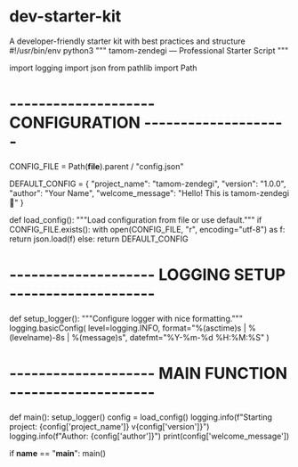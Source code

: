 # dev-starter-kit
A developer-friendly starter kit with best practices and structure
#!/usr/bin/env python3
"""
tamom-zendegi — Professional Starter Script
"""

import logging
import json
from pathlib import Path

# -------------------- CONFIGURATION --------------------
CONFIG_FILE = Path(__file__).parent / "config.json"

DEFAULT_CONFIG = {
    "project_name": "tamom-zendegi",
    "version": "1.0.0",
    "author": "Your Name",
    "welcome_message": "Hello! This is tamom-zendegi 🚀"
}

def load_config():
    """Load configuration from file or use default."""
    if CONFIG_FILE.exists():
        with open(CONFIG_FILE, "r", encoding="utf-8") as f:
            return json.load(f)
    else:
        return DEFAULT_CONFIG

# -------------------- LOGGING SETUP --------------------
def setup_logger():
    """Configure logger with nice formatting."""
    logging.basicConfig(
        level=logging.INFO,
        format="%(asctime)s | %(levelname)-8s | %(message)s",
        datefmt="%Y-%m-%d %H:%M:%S"
    )

# -------------------- MAIN FUNCTION --------------------
def main():
    setup_logger()
    config = load_config()
    logging.info(f"Starting project: {config['project_name']} v{config['version']}")
    logging.info(f"Author: {config['author']}")
    print(config['welcome_message'])

if __name__ == "__main__":
    main()
